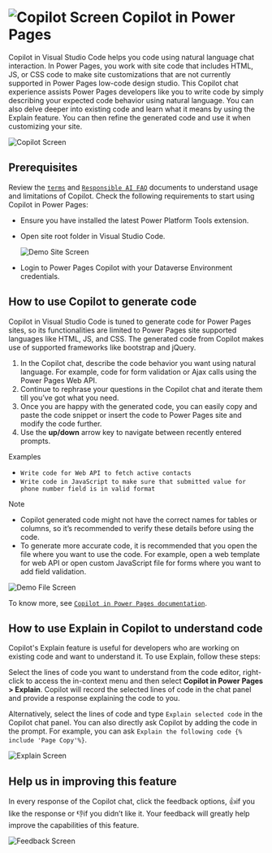 # ![`Copilot Screen`](./images/M365.svg) Copilot in Power Pages

Copilot in Visual Studio Code helps you code using natural language chat
interaction. In Power Pages, you work with site code that includes HTML, JS, or
CSS code to make site customizations that are not currently supported in Power
Pages low-code design studio. This Copilot chat experience assists Power Pages
developers like you to write code by simply describing your expected code
behavior using natural language. You can also delve deeper into existing code
and learn what it means by using the Explain feature. You can then refine the
generated code and use it when customizing your site.

![`Copilot Screen`](./images/copilotimage.svg)

## Prerequisites

Review the [`terms`](https://go.microsoft.com/fwlink/?linkid=2189520) and
[`Responsible AI FAQ`](https://go.microsoft.com/fwlink/?linkid=2240145)
documents to understand usage and limitations of Copilot. Check the following
requirements to start using Copilot in Power Pages:

- Ensure you have installed the latest Power Platform Tools extension.
- Open site root folder in Visual Studio Code.

    ![`Demo Site Screen`](./images/websiteselection.svg)

- Login to Power Pages Copilot with your Dataverse Environment credentials.

## How to use Copilot to generate code

Copilot in Visual Studio Code is tuned to generate code for Power Pages sites,
so its functionalities are limited to Power Pages site supported languages like
HTML, JS, and CSS. The generated code from Copilot makes use of supported
frameworks like bootstrap and jQuery.

1. In the Copilot chat, describe the code behavior you want using natural
   language. For example, code for form validation or Ajax calls using the Power
   Pages Web API.
1. Continue to rephrase your questions in the Copilot chat and iterate them till
   you’ve got what you need.
1. Once you are happy with the generated code, you can easily copy and paste the
   code snippet or insert the code to Power Pages site and modify the code
   further.
1. Use the **up/down** arrow key to navigate between recently entered prompts.

Examples

- `Write code for Web API to fetch active contacts`
- `Write code in JavaScript to make sure that submitted value for phone number field is in valid format`

Note

- Copilot generated code might not have the correct names for tables or columns,
  so it’s recommended to verify these details before using the code.
- To generate more accurate code, it is recommended that you open the file where
  you want to use the code. For example, open a web template for web API or open
  custom JavaScript file for forms where you want to add field validation.

![`Demo File Screen`](./images/contextpowerpages.svg)

To know more, see
[`Copilot in Power Pages documentation`](https://go.microsoft.com/fwlink/?linkid=2206366).

## How to use Explain in Copilot to understand code

Copilot's Explain feature is useful for developers who are working on existing
code and want to understand it. To use Explain, follow these steps:

Select the lines of code you want to understand from the code editor,
right-click to access the in-context menu and then select **Copilot in Power
Pages > Explain**. Copilot will record the selected lines of code in the chat
panel and provide a response explaining the code to you.

Alternatively, select the lines of code and type `Explain selected code` in the
Copilot chat panel. You can also directly ask Copilot by adding the code in the
prompt. For example, you can ask
`Explain the following code {% include 'Page Copy'%}`.

![`Explain Screen`](./images/explain.svg)

## Help us in improving this feature

In every response of the Copilot chat, click the feedback options, 👍if you like
the response or 👎if you didn’t like it. Your feedback will greatly help improve
the capabilities of this feature.

![`Feedback Screen`](./images/feedback.svg)
